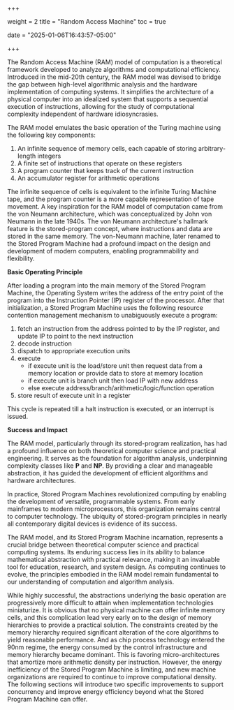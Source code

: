 +++

weight = 2
title = "Random Access Machine"
toc = true

date = "2025-01-06T16:43:57-05:00"

+++

The Random Access Machine (RAM) model of computation is a theoretical framework developed to analyze algorithms and computational efficiency. Introduced in the mid-20th century, the RAM model was devised to bridge the gap between high-level algorithmic analysis and the hardware implementation of computing systems. It simplifies the architecture of a physical computer into an idealized system that supports a sequential execution of instructions, allowing for the study of computational complexity independent of hardware idiosyncrasies.

The RAM model emulates the basic operation of the Turing machine using the following key components:

 1. An infinite sequence of memory cells, each capable of storing arbitrary-length integers
 2. A finite set of instructions that operate on these registers
 3. A program counter that keeps track of the current instruction
 4. An accumulator register for arithmetic operations

The infinite sequence of cells is equivalent to the infinite Turing Machine tape, and the program counter is a more capable representation of tape movement.
A key inspiration for the RAM model of computation came from the von Neumann architecture, which was conceptualized by John von Neumann in the late 1940s. The von Neumann architecture's hallmark feature is the stored-program concept, where instructions and data are stored in the same memory. The von-Neumann machine, later
renamed to the Stored Program Machine had a profound impact on the design and development of modern computers, enabling programmability and flexibility.

**Basic Operating Principle**

After loading a program into the main memory of the Stored Program Machine,
the Operating System writes the address of the entry point of the program
into the Instruction Pointer (IP) register of the processor. After that initialization,
a Stored Program Machine uses the following resource contention management mechanism
to unabiguously execute a program:

 1. fetch an instruction from the address pointed to by the IP register, and update IP to point to the next instruction
 2. decode instruction
 3. dispatch to appropriate execution units
 4. execute
    * if execute unit is the load/store unit then request data from a memory location or provide data to store at memory location
    * if execute unit is branch unit then load IP with new address
    * else execute address/branch/arithmetic/logic/function operation
 5. store result of execute unit in a register

This cycle is repeated till a halt instruction is executed, or an interrupt is issued.
 
**Success and Impact**

The RAM model, particularly through its stored-program realization, has had a profound influence on both theoretical computer science and practical engineering. It serves as the foundation for algorithm analysis, underpinning complexity classes like **P** and **NP**. By providing a clear and manageable abstraction, it has guided the development of efficient algorithms and hardware architectures.

In practice, Stored Program Machines revolutionized computing by enabling the development of versatile, programmable systems. From early mainframes to modern microprocessors, this organization remains central to computer technology. The ubiquity of stored-program principles in nearly all contemporary digital devices is evidence of its success.

The RAM model, and its Stored Program Machine incarnation, represents a crucial bridge between theoretical computer science and practical computing systems. Its enduring success lies in its ability to balance mathematical abstraction with practical relevance, making it an invaluable tool for education, research, and system design. As computing continues to evolve, the principles embodied in the RAM model remain fundamental to our understanding of computation and algorithm analysis.

While highly successful, the abstractions underlying the basic operation are progressively more difficult to attain when implementation technologies miniaturize.
It is obvious that no physical machine can offer infinite memory cells, and this complication lead very early on to the design of memory hierarchies to 
provide a practical solution. The constraints created by the memory hierarchy required significant alteration of the core algorithms to yield reasonable
performance. And as chip process technology entered the 90nm regime, the energy consumed by the control infrastructure and memory hierarchy
became dominant. This is favoring micro-architectures that amortize more arithmetic density per instruction. However, the energy inefficiency of the Stored Program Machine is limiting, and new machine organizations are required to continue to improve computational density. The following sections will introduce two specific
improvements to support concurrency and improve energy efficiency beyond what the Stored Program Machine can offer.

